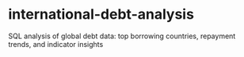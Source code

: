 # international-debt-analysis
SQL analysis of global debt data: top borrowing countries, repayment trends, and indicator insights
